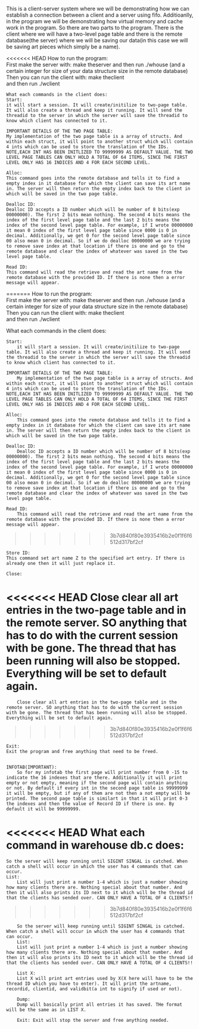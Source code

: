 This is a client-server system where we will be demonstrating how we can establish a connection between a client and a server using fifo. Additioanlly, in the program we will be demonstrating how virtual memory and cache work in the program. So there are two parts to the program. There is the client where we will have a two-level page table and there is the remote database(the server) where we will be saving our data(in this case we will be saving art pieces which simply be a name). 

<<<<<<< HEAD
How to run the program:  
	First make the server with: make theserver 
and then run ./whouse (and a certain integer for size of your data structure size in the remote database)    
	Then you can run the client with: make theclient  
	and then run ./wclient    

	What each commands in the client does:  
	Start:  
	it will start a session. It will create/initilize to two-page table. It will also create a thread and keep it running. It will send the threadid to the server in which the server will save the threadid to know which client has connected to it.  

	IMPORTANT DETAILS OF THE TWO PAGE TABLE:  
	My implementation of the two page table is a array of structs. And within each struct, it will point to another struct which will contain 4 ints which can be used to store the translation of the IDs. NOTE,EACH INT HAS BEEN INITLIZED TO 99999999 AS DEFAULT VALUE. THE TWO LEVEL PAGE TABLES CAN ONLY HOLD A TOTAL OF 64 ITEMS, SINCE THE FIRST LEVEL ONLY HAS 16 INDICES AND 4 FOR EACH SECOND LEVEL. 

	Alloc:  
	This command goes into the remote database and tells it to find a empty index in it database for which the client can save its art name in. The server will then return the empty index back to the client in which will be saved in the two page table.  

	Dealloc ID:  
	Dealloc ID accepts a ID number which will be number of 8 bits(exp 00000000). The first 2 bits mean nothing. The second 4 bits means the index of the first level page table and the last 2 bits means the index of the second level page table. For example, if I wrote 00000000 it mean 0 index of the first level page table since 0000 is 0 in decimal. Additionally, we get 0 for the second level page table since 00 also mean 0 in decimal. So if we do dealloc 00000000 we are trying to remove save index at that location if there is one and go to the remote database and clear the index of whatever was saved in the two level page table.	

	Read ID:
	This command will read the retrieve and read the art name from the remote database with the provided ID. If there is none then a error message will appear.  
=======
How to run the program:    
	First make the server with: make theserver 
		and then run ./whouse (and a certain integer for size of your data structure size in the remote database)      
	Then you can run the client with: make theclient  
		and then run ./wclient      

What each commands in the client does:

	Start:  
		it will start a session. It will create/initilize to two-page table. It will also create a thread and keep it running. It will send the threadid to the server in which the server will save the threadid to know which client has connected to it.  

	IMPORTANT DETAILS OF THE TWO PAGE TABLE:  
		My implementation of the two page table is a array of structs. And within each struct, it will point to another struct which will contain 4 ints which can be used to store the translation of the IDs. NOTE,EACH INT HAS BEEN INITLIZED TO 99999999 AS DEFAULT VALUE. THE TWO LEVEL PAGE TABLES CAN ONLY HOLD A TOTAL OF 64 ITEMS, SINCE THE FIRST LEVEL ONLY HAS 16 INDICES AND 4 FOR EACH SECOND LEVEL. 

	Alloc:  
		This command goes into the remote database and tells it to find a empty index in it database for which the client can save its art name in. The server will then return the empty index back to the client in which will be saved in the two page table.  
	
	Dealloc ID:  
		Dealloc ID accepts a ID number which will be number of 8 bits(exp 00000000). The first 2 bits mean nothing. The second 4 bits means the index of the first level page table and the last 2 bits means the index of the second level page table. For example, if I wrote 00000000 it mean 0 index of the first level page table since 0000 is 0 in decimal. Additionally, we get 0 for the second level page table since 00 also mean 0 in decimal. So if we do dealloc 00000000 we are trying to remove save index at that location if there is one and go to the remote database and clear the index of whatever was saved in the two level page table.	

	Read ID:
		This command will read the retrieve and read the art name from the remote database with the provided ID. If there is none then a error message will appear.  
>>>>>>> 3b7d840f80e3935416b2e0f1f6f6512d317bf2cf

	Store ID:  
	This command set art name Z to the specified art entry. If there is already one then it will just replace it.  

	Close: 
<<<<<<< HEAD
	Close clear all art entries in the two-page table and in the remote server. SO anything that has to do with the current session with be gone. The thread that has been running will also be stopped. Everything will be set to default again.
=======
		Close clear all art entries in the two-page table and in the remote server. SO anything that has to do with the current session with be gone. The thread that has been running will also be stopped. Everything will be set to default again.
>>>>>>> 3b7d840f80e3935416b2e0f1f6f6512d317bf2cf

	Exit:
	Exit the program and free anything that need to be freed.


	INFOTAB(IMPORTANT):
		So for my infotab the first page will print number from 0 -15 to indicate the 16 indexes that are there. Additionally it will print empty or not empty, meaning if the second page will contain anything or not. By default if every int in the second page table is 99999999 it will be empty, but if any of them are not then a not empty will be printed. The second page table is similart in that it will print 0-3 the indexes and then the value of Record ID if there is one. By default it will be 99999999. 




<<<<<<< HEAD
		What each command in warehouse db.c does:
=======
	So the server will keep running until SIGINT SINGAL is catched. When catch a shell will occur in which the user has 4 commands that can occur.  
	List:  
		List will just print a number 1-4 which is just a number showing how many clients there are. Nothing special about that number. And then it will also prints its ID next to it which will be the thread id that the clients has sended over. CAN ONLY HAVE A TOTAL OF 4 CLIENTS!! 
>>>>>>> 3b7d840f80e3935416b2e0f1f6f6512d317bf2cf

		So the server will keep running until SIGINT SINGAL is catched. When catch a shell will occur in which the user has 4 commands that can occur.  
		List:  
		List will just print a number 1-4 which is just a number showing how many clients there are. Nothing special about that number. And then it will also prints its ID next to it which will be the thread id that the clients has sended over. CAN ONLY HAVE A TOTAL OF 4 CLIENTS!! 

		List X:  
		List X will print art entries used by X(X here will have to be the thread ID which you have to enter). It will print the artname, recordid, clientid, and validbit(a int to signify if used or not).  

		Dump:  
		Dump will basically print all entries it has saved. THe format will be the same as in LIST X.  

		Exit: Exit will stop the server and free anything needed.  


